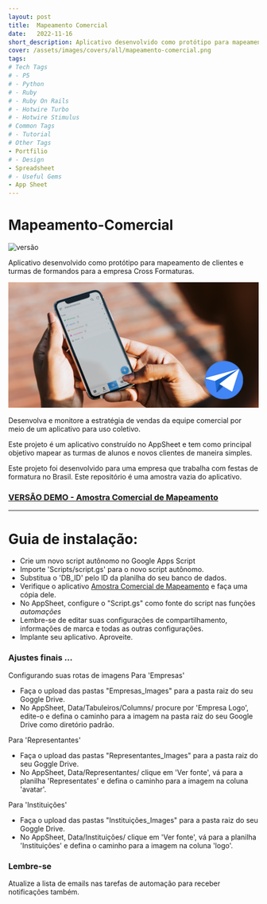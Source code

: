 ```yaml
---
layout: post
title:  Mapeamento Comercial
date:   2022-11-16
short_description: Aplicativo desenvolvido como protótipo para mapeamento de clientes e turmas de formandos para a empresa Cross Formaturas.
cover: /assets/images/covers/all/mapeamento-comercial.png
tags:
# Tech Tags
# - P5
# - Python
# - Ruby
# - Ruby On Rails
# - Hotwire Turbo
# - Hotwire Stimulus
# Common Tags
# - Tutorial
# Other Tags
- Portfilio
# - Design
- Spreadsheet
# - Useful Gems
- App Sheet
---
```



# Mapeamento-Comercial
![versão](https://img.shields.io/badge/version-1.0-blue)

Aplicativo desenvolvido como protótipo para mapeamento de clientes e turmas de formandos para a empresa Cross Formaturas.

<div>
  <a href="https://www.appsheet.com/templates/Sistema-de-Intelig%C3%AAncia-Comercial-para-Empresas-de-Formaturas?appGuidString=a9436ec2-a586-494d-8352-bf38b8efe3af" target="_blank" class="text-decoration-none">
  <img src="/assets/images/covers/pt-br/mapeamento-comercial.png" alt="" class=" w-100 img-fluid rounded-3 shadow mb-4">
  </a>
</div>

Desenvolva e monitore a estratégia de vendas da equipe comercial por meio de um aplicativo para uso coletivo.

Este projeto é um aplicativo construído no AppSheet e tem como principal objetivo mapear as turmas de alunos e novos clientes de maneira simples.

Este projeto foi desenvolvido para uma empresa que trabalha com festas de formatura no Brasil.
Este repositório é uma amostra vazia do aplicativo.

### [VERSÃO DEMO - Amostra Comercial de Mapeamento](https://www.appsheet.com/templates/Sistema-de-Intelig%C3%AAncia-Comercial-para-Empresas-de-Formaturas?appGuidString=a9436ec2-a586-494d-8352-bf38b8efe3af)

-----

# Guia de instalação:

- Crie um novo script autônomo no Google Apps Script
- Importe 'Scripts/script.gs' para o novo script autônomo.
- Substitua o 'DB_ID' pelo ID da planilha do seu banco de dados.
- Verifique o aplicativo [Amostra Comercial de Mapeamento](https://www.appsheet.com/templates/Sistema-de-Intelig%C3%AAncia-Comercial-para-Empresas-de-Formaturas?appGuidString=a9436ec2-a586-494d-8352-bf38b8efe3af) e faça uma cópia dele.
- No AppSheet, configure o "Script.gs" como fonte do script nas funções *automações*
- Lembre-se de editar suas configurações de compartilhamento, informações de marca e todas as outras configurações.
- Implante seu aplicativo. Aproveite.

### Ajustes finais ...

Configurando suas rotas de imagens
Para 'Empresas'
- Faça o upload das pastas "Empresas_Images" para a pasta raiz do seu Goggle Drive.
- No AppSheet, Data/Tabuleiros/Columns/ procure por 'Empresa Logo', edite-o e defina o caminho para a imagem na pasta raiz do seu Google Drive como diretório padrão.

Para 'Representantes'
- Faça o upload das pastas "Representantes_Images" para a pasta raiz do seu Goggle Drive.
- No AppSheet, Data/Representantes/ clique em 'Ver fonte', vá para a planilha 'Representates' e defina o caminho para a imagem na coluna 'avatar'.

Para 'Instituições'
- Faça o upload das pastas "Instituições_Images" para a pasta raiz do seu Goggle Drive.
- No AppSheet, Data/Instituições/ clique em 'Ver fonte', vá para a planilha 'Instituições' e defina o caminho para a imagem na coluna 'logo'.

### Lembre-se

Atualize a lista de emails nas tarefas de automação para receber notificações também.
